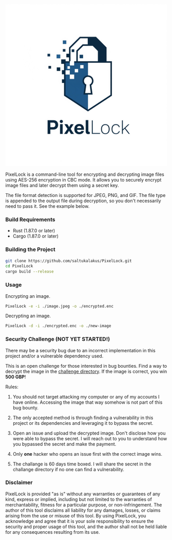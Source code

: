 ![PixelLock](https://github.com/saltukalakus/PixelLock/blob/main/PixelLock.jpeg)

PixelLock is a command-line tool for encrypting and decrypting image files using AES-256 encryption in CBC mode. It allows you to securely encrypt image files and later decrypt them using a secret key.

The file format detection is supported for JPEG, PNG, and GIF. The file type is appended to the output file during decryption, so you don't necessarily need to pass it. See the example below.

### Build Requirements
- Rust (1.87.0 or later)
- Cargo (1.87.0 or later)

### Building the Project

   ```bash
   git clone https://github.com/saltukalakus/PixelLock.git
   cd PixelLock
   cargo build --release
   ```

### Usage

Encrypting an image.

```bash
PixelLock -e -i ./image.jpeg -o ./encrypted.enc
```

Decrypting an image.

```bash
PixelLock -d -i ./encrypted.enc -o ./new-image
```

### Security Challenge (NOT YET STARTED!)

There may be a security bug due to an incorrect implementation in this project and/or a vulnerable dependency used.

This is an open challenge for those interested in bug bounties. Find a way to decrypt the image in the [challenge directory](https://github.com/saltukalakus/PixelLock/blob/main/challange). If the image is correct, you win **500 GBP**!

Rules:

1. You should not target attacking my computer or any of my accounts I have online. Accessing the image that way somehow is not part of this bug bounty.

2. The only accepted method is through finding a vulnerability in this project or its dependencies and leveraging it to bypass the secret.

3. Open an issue and upload the decrypted image. Don't disclose how you were able to bypass the secret. I will reach out to you to understand how you bypassed the secret and make the payment.

4. Only **one** hacker who opens an issue first with the correct image wins.

5. The challange is 60 days time boxed. I will share the secret in the challange directory if no one can find a vulnerability. 

### Disclaimer

PixelLock is provided "as is" without any warranties or guarantees of any kind, express or implied, including but not limited to the warranties of merchantability, fitness for a particular purpose, or non-infringement. The author of this tool disclaims all liability for any damages, losses, or claims arising from the use or misuse of this tool. By using PixelLock, you acknowledge and agree that it is your sole responsibility to ensure the security and proper usage of this tool, and the author shall not be held liable for any consequences resulting from its use.
